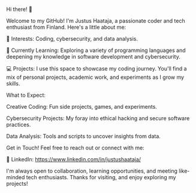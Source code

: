 Hi there! 👋

Welcome to my GitHub! I'm Justus Haataja, a passionate coder and tech enthusiast from Finland. Here's a little about me:

👀 Interests: Coding, cybersecurity, and data analysis.

🌱 Currently Learning: Exploring a variety of programming languages and deepening my knowledge in software development and cybersecurity.

💻 Projects: I use this space to showcase my coding journey. You'll find a mix of personal projects, academic work, and experiments as I grow my skills.

What to Expect:

Creative Coding: Fun side projects, games, and experiments.

Cybersecurity Projects: My foray into ethical hacking and secure software practices.

Data Analysis: Tools and scripts to uncover insights from data.

Get in Touch! Feel free to reach out or connect with me:

💼 LinkedIn: https://www.linkedin.com/in/justushaataja/

I'm always open to collaboration, learning opportunities, and meeting like-minded tech enthusiasts. Thanks for visiting, and enjoy exploring my projects!
